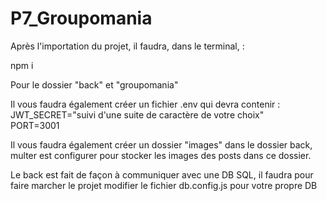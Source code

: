# P7_Groupomania

Après l'importation du projet, il faudra, dans le terminal, : 

npm i

Pour le dossier "back" et "groupomania"

Il vous faudra également créer un fichier .env qui devra contenir :
JWT_SECRET="suivi d'une suite de caractère de votre choix"			 
PORT=3001

Il vous faudra également créer un dossier "images" dans le dossier back, multer est configurer pour stocker les images des posts dans ce dossier.

Le back est fait de façon à communiquer avec une DB SQL, il faudra pour faire marcher le projet modifier le fichier db.config.js pour votre propre DB
